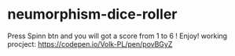 # neumorphism-dice-roller
Press Spinn btn and you will got a score from 1 to 6 ! Enjoy!
working procject: https://codepen.io/Volk-PL/pen/povBGyZ
